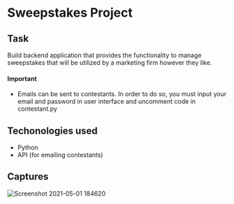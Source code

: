 # Sweepstakes Project

## Task
Build backend application that provides the functionality to manage sweepstakes that will be utilized by a marketing firm however they like.

#### Important
- Emails can be sent to contestants. In order to do so, you must input your email and password in user interface and uncomment code in contestant.py

## Techonologies used
- Python
- API (for emailing contestants)

## Captures
![Screenshot 2021-05-01 184620](https://user-images.githubusercontent.com/76887873/116800584-fec09f00-aaae-11eb-8d58-da1d25be4153.jpg)


